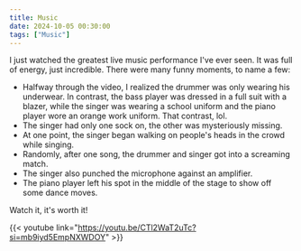 ```yaml
---
title: Music
date: 2024-10-05 00:30:00
tags: ["Music"]
---
```


I just watched the greatest live music performance I've ever seen. It was full of energy, just incredible. There were many funny moments, to name a few:

- Halfway through the video, I realized the drummer was only wearing his underwear. In contrast, the bass player was dressed in a full suit with a blazer, while the singer was wearing a school uniform and the piano player wore an orange work uniform. That contrast, lol.
- The singer had only one sock on, the other was mysteriously missing.  
- At one point, the singer began walking on people's heads in the crowd while singing.
- Randomly, after one song, the drummer and singer got into a screaming match.  
- The singer also punched the microphone against an amplifier.  
- The piano player left his spot in the middle of the stage to show off some dance moves.

Watch it, it's worth it!

{{< youtube link="https://youtu.be/CTl2WaT2uTc?si=mb9iyd5EmpNXWDOY" >}}
